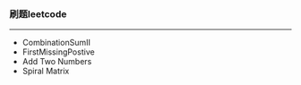### 刷题leetcode
-----------

-   CombinationSumII
-   FirstMissingPostive
-   Add Two Numbers
-   Spiral Matrix
